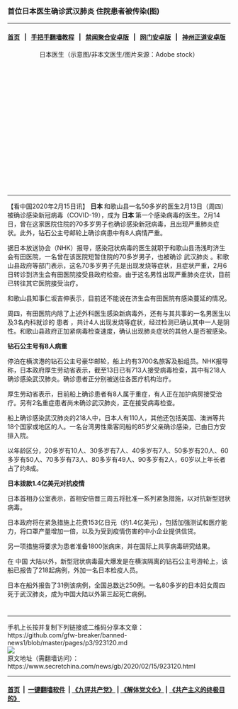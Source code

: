 ### 首位日本医生确诊武汉肺炎 住院患者被传染(图)
------------------------

#### [首页](https://github.com/gfw-breaker/banned-news1/blob/master/README.md) &nbsp;&nbsp;|&nbsp;&nbsp; [手把手翻墙教程](https://github.com/gfw-breaker/guides/wiki) &nbsp;&nbsp;|&nbsp;&nbsp; [禁闻聚合安卓版](https://github.com/gfw-breaker/bn-android) &nbsp;&nbsp;|&nbsp;&nbsp; [网门安卓版](https://github.com/oGate2/oGate) &nbsp;&nbsp;|&nbsp;&nbsp; [神州正道安卓版](https://github.com/SzzdOgate/update) 



<div class="article_right" style="fone-color:#000">
 <p style="text-align: center;">
  <img alt="" src="https://img3.secretchina.com/pic/2020/2-15/p2627602a102333505-ss.jpg"/>
  <br>
   日本医生（示意图/非本文医生/图片来源：Adobe stock）
   <span id="hideid" name="hideid" style="color:red;display:none;">
    <span href="https://www.secretchina.com">
    </span>
   </span>
  </br>
 </p>
 <div id="txt-mid1-t21-2017">
  <ins class="adsbygoogle" data-ad-client="ca-pub-1276641434651360" data-ad-slot="2451032099" style="display:inline-block;width:336px;height:280px">
  </ins>
  

---


  </div>
 </div>
 <p>
  【看中国2020年2月15日讯】
  <strong>
   <span href="https://www.secretchina.com/news/gb/tag/日本" target="_blank">
    日本
   </span>
  </strong>
  和歌山县一名50多岁的医生2月13日（周四）被确诊感染新冠病毒（COVID-19），成为
  <strong>
   日本
  </strong>
  第一个感染病毒的医生。2月14日，曾在这家医院住院的70多岁男子也确诊感染新冠病毒，且出现严重肺炎症状。此外，钻石公主号邮轮上确诊病患中有8人病情严重。
  <span id="hideid" name="hideid" style="color:red;display:none;">
   <span href="https://www.secretchina.com">
   </span>
  </span>
 </p>
 <p>
  据日本放送协会（NHK）报导，感染冠状病毒的医生就职于和歌山县汤浅町济生会有田医院，一名曾在该医院短暂住院的70多岁男子，也被确诊
  <span href="https://www.secretchina.com/news/gb/tag/武汉肺炎" target="_blank">
   武汉肺炎
  </span>
  。和歌山县政府等部门表示，这名70多岁男子先是出现发烧等症状，且症状严重，2月6日转诊到济生会有田医院接受县政府检查。由于这名男性出现严重肺炎症状，目前已转往其它医院接受治疗。
 </p>
 <p>
  和歌山县知事仁坂吉伸表示，目前还不能说在济生会有田医院有感染蔓延的情况。
 </p>
 <p>
  周四，有田医院内除了上述外科医生感染新病毒外，还有与其共事的一名男医生以及3名内科就诊的
  <span href="https://www.secretchina.com/news/gb/tag/患者" target="_blank">
   患者
  </span>
  ，共计4人出现发烧等症状，经过检测已确认其中一人是阴性。和歌山县政府正加紧病毒检查速度，确认出现肺炎症状的其他人是否被感染。
 </p>
 <p>
  <strong>
   钻石公主号有8人病重
  </strong>
 </p>
 <p>
  停泊在横滨港的钻石公主号豪华邮轮，船上约有3700名旅客及船组员。NHK报导称，日本政府厚生劳动省表示，截至13日已有713人接受病毒检查，其中有218人确诊感染武汉肺炎。确诊患者正分别被送往各医疗机构治疗。
 </p>
 <p>
  厚生劳动省表示，目前船上确诊患者有8人属于重症，有人正在加护病房接受治疗。另有2名重症患者尚未确诊武汉肺炎，正在接受病毒检查。
 </p>
 <p>
  船上确诊感染武汉肺炎的218人中，日本人有110人，其他还包括美国、澳洲等共18个国家或地区的人。一名台湾男性乘客同船的85岁父亲确诊感染，已由日方安排入院。
 </p>
 <p>
  以年龄区分，20多岁有10人、30多岁有7人、40多岁有7人、50多岁有20人、60多岁有50人、70多岁有73人、80多岁有49人、90多岁有2人，60岁以上年长者占了约8成。
 </p>
 <p>
  <strong>
   日本拨款1.4亿美元对抗疫情
  </strong>
 </p>
 <p>
  日本首相办公室表示，首相安倍晋三周五将批准一系列紧急措施，以对抗新型冠状病毒。
 </p>
 <p>
  日本政府将在紧急措施上花费153亿日元（约1.4亿美元），包括加强测试和医疗能力，将口罩产量增加一倍，以及为受到疫情伤害的中小企业提供信贷。
 </p>
 <p>
  另一项措施将要求为患者准备1800张病床，并在国际上共享病毒研究结果。
 </p>
 <p>
  在
  <span href="https://www.secretchina.com" target="_blank">
   中国
  </span>
  大陆以外，新型冠状病毒最大爆发是在横滨隔离的钻石公主号游轮上，该船已报告了218起病例，外加一名日本检疫人员。
 </p>
 <p>
  日本在船外报告了31例该病例，全国总数达250例。一名80多岁的日本妇女周四死于武汉肺炎，成为中国大陆以外第三起死亡病例。
  <center>
   <div>
    <div id="txt-mid2-t22-2017" style="display: block;  max-height: 351px;  overflow: hidden;">
     <div id="SC-21xxx">
     </div>
     <ins class="adsbygoogle" data-ad-client="ca-pub-1276641434651360" data-ad-format="auto" data-ad-slot="4301710469" data-full-width-responsive="true" style="display:block">
     </ins>
    </div>
   </div>
  </center>
  <div style="padding-top:12px;">
  </div>
 </p>
</div>

<hr/>
手机上长按并复制下列链接或二维码分享本文章：<br/>
https://github.com/gfw-breaker/banned-news1/blob/master/pages/p3/923120.md <br/>
<a href='https://github.com/gfw-breaker/banned-news1/blob/master/pages/p3/923120.md'><img src='https://github.com/gfw-breaker/banned-news1/blob/master/pages/p3/923120.md.png'/></a> <br/>
原文地址（需翻墙访问）：https://www.secretchina.com/news/gb/2020/02/15/923120.html


------------------------
#### [首页](https://github.com/gfw-breaker/banned-news1/blob/master/README.md) &nbsp;|&nbsp; [一键翻墙软件](https://github.com/gfw-breaker/nogfw/blob/master/README.md) &nbsp;| [《九评共产党》](https://github.com/gfw-breaker/9ping.md/blob/master/README.md#九评之一评共产党是什么) | [《解体党文化》](https://github.com/gfw-breaker/jtdwh.md/blob/master/README.md) | [《共产主义的终极目的》](https://github.com/gfw-breaker/gczydzjmd.md/blob/master/README.md)


<img src='http://gfw-breaker.win/banned-news/pages/p3/923120.md' width='0px' height='0px'/>